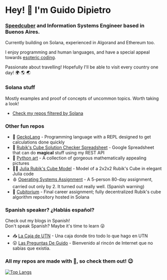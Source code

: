 # Hey! 🐉 I'm Guido Dipietro

### [Speedcuber](https://www.worldcubeassociation.org/persons/2013DIPI01) and Information Systems Engineer based in Buenos Aires.

Currently building on Solana, experienced in Algorand and Ethereum too.  

I enjoy programming and human languages, and have a special appeal towards [esoteric coding](https://github.com/GuidoDipietro/taoprintf-project).  

Passionate about travelling! Hopefully I'll be able to visit every country one day! 🌍 🌎 🌏

### Solana stuff

Mostly examples and proof of concepts of uncommon topics. Worth taking a look!

- [Check my repos filtered by Solana](https://github.com/GuidoDipietro?tab=repositories&q=solana&type=&language=&sort=)

### Other fun repos

- 🦎 [GeckoLang](https://github.com/GuidoDipietro/geckolang) - Programming language with a REPL designed to get calculations done quickly
- 🧊 [Rubik's Cube Solution Checker Spreadsheet](https://github.com/GuidoDipietro/solution-checker-gsheets) - Google Spreadsheet that can do **magical** stuff using my REST API
- 🎨 [Python art](https://github.com/GuidoDipietro/python_art) - A collection of gorgeous mathematically appealing pictures
- 🤹‍♀️ [Julia Rubik's Cube Model](https://github.com/GuidoDipietro/julia-small-rubiks-cube-model) - Model of a 2x2x2 Rubik's Cube in elegant Julia code
- 🩸 [Operating Systems Assignment](https://github.com/GuidoDipietro/TP-SO-2021) - A 5-person 80-day assignment, carried out only by 2. It turned out really well. (Spanish warning)
- 🔗 [Cubitorium](https://github.com/crisszkutnik/Cubitorium) - Final career assignment; fully decentralized Rubik's cube algorithm repository hosted in Solana

### Spanish speaker? ¿Hablás español?

Check out my blogs in Spanish!  
Don't speak Spanish? Maybe it's time to learn 😜

- 📥 [La Caja de UTN](https://lacajadeutn.blogspot.com/) - Una caja donde tiro todo lo que hago en UTN
- 😲 [Las Preguntas De Guido](http://laspreguntasdeguido.blogspot.com/) - Bienvenido al rincón de Internet que no sabías que existia.

### All my repos are made with 💝, so check them out! 😉

[![Top Langs](https://github-readme-stats.vercel.app/api/top-langs/?username=GuidoDipietro&exclude_repo=micro-flex-bison&hide=TeX)](https://github.com/anuraghazra/github-readme-stats)
